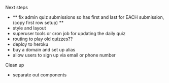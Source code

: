 Next steps

- ** fix admin quiz submissions so has first and last for EACH submission, (copy first row setup) **
- style and layout
- superuser tools or cron job for updating the daily quiz
- routing to play old quizzes??
- deploy to heroku 
- buy a domain and set up alias
- allow users to sign up via email or phone number


Clean up
- separate out components